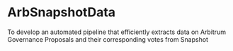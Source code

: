 # ArbSnapshotData
To develop an automated pipeline that efficiently extracts data on Arbitrum Governance Proposals and their corresponding votes from Snapshot
